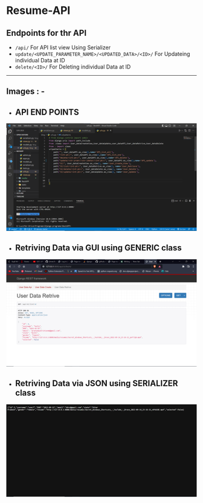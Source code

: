 # Resume-API
  ## Endpoints for thr API
- `/api/`         For API list view Using Serializer
- `update/<UPDATE_PARAMETER_NAME>/<UPDATED_DATA>/<ID>/`    For Updateing individual Data at ID
- `delete/<ID>/`    For Deleting individual Data at ID

<hr>

## Images : -
 - ## API END POINTS
  <img src="https://github.com/praTeek271/Resume-API/blob/master/media/images/end_point_urls%20.png">

 - ## Retriving Data via GUI using GENERIC class
  <img src="https://github.com/praTeek271/Resume-API/blob/master/media/images/data_retrivng_GUI.png">

 - ## Retriving Data via JSON using SERIALIZER class
  <img src="https://github.com/praTeek271/Resume-API/blob/master/media/images/data_retrivng_JSON_format.png">

